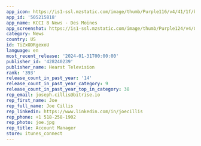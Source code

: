```yaml
---
app_icon: https://is1-ssl.mzstatic.com/image/thumb/Purple116/v4/41/1f/ba/411fba62-b312-e305-167a-c3068385a22c/AppIcon-0-0-1x_U007emarketing-0-10-0-85-220.png/1024x1024bb.png
app_id: '505215818'
app_name: KCCI 8 News - Des Moines
app_screenshot: https://is1-ssl.mzstatic.com/image/thumb/Purple124/v4/0e/fd/58/0efd58e7-26f8-1c75-24ae-c274a077072a/d2590499-f244-496c-a413-301bede2c073_Frame_1-_6.5in.jpg/1284x2778bb.png
category: News
country: US
id: TiZxODRgexoU
language: en
most_recent_release: '2024-01-31T00:00:00'
publisher_id: '428240239'
publisher_name: Hearst Television
rank: '393'
release_count_in_past_year: '14'
release_count_in_past_year_category: 9
release_count_in_past_year_top_in_category: 38
rep_email: joseph.cillis@bitrise.io
rep_first_name: Joe
rep_full_name: Joe Cillis
rep_linkedin: https://www.linkedin.com/in/joecillis
rep_phone: +1 518-258-1902
rep_photo: joe.jpg
rep_title: Account Manager
store: itunes_connect
---
```

